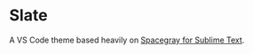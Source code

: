 # Slate

A VS Code theme based heavily on [Spacegray for Sublime Text](https://github.com/kkga/spacegray).
